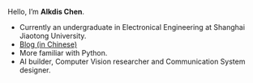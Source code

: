<!--
### Hi there 👋
-->
<!--
**AlkdisChen/alkdischen** is a ✨ _special_ ✨ repository because its `README.md` (this file) appears on your GitHub profile.

Here are some ideas to get you started:

- 🔭 I’m currently working on ...
- 🌱 I’m currently learning ...
- 👯 I’m looking to collaborate on ...
- 🤔 I’m looking for help with ...
- 💬 Ask me about ...
- 📫 How to reach me: ...
- 😄 Pronouns: ...
- ⚡ Fun fact: ...
-->
Hello, I’m **Alkdis Chen**.

- Currently an undergraduate in Electronical Engineering at Shanghai Jiaotong University.
- <a href ="http://www.alkdischen.club/">Blog (in Chinese)</a>
- More familiar with Python. 
- AI builder, Computer Vision researcher and Communication System designer.



